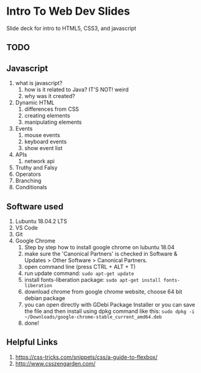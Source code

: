 # Intro To Web Dev Slides

Slide deck for intro to HTML5, CSS3, and javascript

## TODO

## Javascript

1. what is javascript?
   1. how is it related to Java? IT'S NOT! weird
   2. why was it created?
2. Dynamic HTML
   1. differences from CSS
   2. creating elements
   3. manipulating elements
3. Events
   1. mouse events
   2. keyboard events
   3. show event list
4. APIs
   1. network api
5. Truthy and Falsy
6. Operators
7. Branching
8. Conditionals

## Software used

1. Lubuntu 18.04.2 LTS
2. VS Code
3. Git
4. Google Chrome
   1. Step by step how to install google chrome on lubuntu 18.04
   2. make sure the 'Canonical Partners' is checked in Software & Updates > Other Software > Canonical Partners.
   3. open command line (press CTRL + ALT + T)
   4. run update command: `sudo apt-get update`
   5. install fonts-liberation package: `sudo apt-get install fonts-liberation`
   6. download chrome from google chrome website, choose 64 bit debian package
   7. you can open directly with GDebi Package Installer or you can save the file and then install using dpkg command like this: `sudo dpkg -i ~/Downloads/google-chrome-stable_current_amd64.deb`
   8. done!

## Helpful Links

1. https://css-tricks.com/snippets/css/a-guide-to-flexbox/
2. http://www.csszengarden.com/
